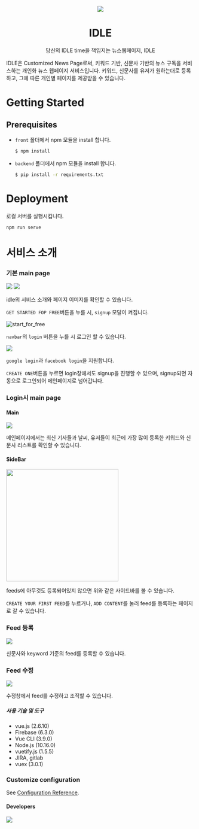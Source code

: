 <p align="center"><img src="https://user-images.githubusercontent.com/45934061/68114280-f8dd1280-ff38-11e9-8581-f43fc882fe99.png"></img></p><h1 align="center">IDLE</h1><p align="center">당신의 IDLE time을 책임지는 뉴스웹페이지, IDLE</p>


IDLE은 Customized News Page로써, 키워드 기반, 신문사 기반의 뉴스 구독을 서비스하는 개인화 뉴스 웹페이지 서비스입니다. 키워드, 신문사를 유저가 원하는대로 등록하고, 그에 따른 개인별 페이지를 제공받을 수 있습니다.



# Getting Started

## Prerequisites

- `front` 폴더에서 npm 모듈을 install 합니다.

  ```bash
  $ npm install
  ```

- `backend` 폴더에서 npm 모듈을 install 합니다.

  ```bash
  $ pip install -r requirements.txt
  ```



# Deployment

로컬 서버를 실행시킵니다.

```
npm run serve
```



# 서비스 소개

### 기본 main page

<img src="https://user-images.githubusercontent.com/45934061/68114280-f8dd1280-ff38-11e9-8581-f43fc882fe99.png"/>
<img src="https://user-images.githubusercontent.com/45934061/68114865-689fcd00-ff3a-11e9-9da0-70eb8e0e0ca9.png"/>

idle의 서비스 소개와 페이지 이미지를 확인할 수 있습니다. 



`GET STARTED FOP FREE`버튼을 누를 시, `signup` 모달이 켜집니다.

![start_for_free](https://user-images.githubusercontent.com/45934061/68115341-8ae61a80-ff3b-11e9-8706-cd79f62e5564.gif)



`navbar`의 `login` 버튼을 누를 시 로그인 할 수 있습니다.

<img src="https://user-images.githubusercontent.com/45934061/68115525-eca68480-ff3b-11e9-8f62-9582cf45025a.gif">

`google login`과 `facebook login`을 지원합니다.

`CREATE ONE`버튼을 누르면 login창에서도 signup을 진행할 수 있으며, signup되면 자동으로 로그인되어 메인페이지로 넘어갑니다.



### Login시 main page

#### Main

<img src="https://user-images.githubusercontent.com/45934061/62856062-d8812b80-bd2e-11e9-8739-80e5f83a1658.PNG">

메인페이지에서는 최신 기사들과 날씨, 유저들이 최근에 가장 많이 등록한 키워드와 신문사 리스트를 확인할 수 있습니다.



#### SideBar

<img src="https://user-images.githubusercontent.com/45934061/68115673-43ac5980-ff3c-11e9-876e-c37d7ebfd75f.png" style="width:300px;">

feeds에 아무것도 등록되어있지 않으면 위와 같은 사이드바를 볼 수 있습니다. 

`CREATE YOUR FIRST FEED`를 누르거나, `ADD CONTENT`를 눌러 feed를 등록하는 페이지로 갈 수 있습니다.



### Feed 등록

<img src="https://user-images.githubusercontent.com/45934061/68116051-39d72600-ff3d-11e9-9b13-2553fb01f567.gif">

신문사와 keyword 기준의 feed를 등록할 수 있습니다.



### Feed 수정

<img src="https://user-images.githubusercontent.com/45934061/68116332-e5807600-ff3d-11e9-93bc-83c0d2a71ffa.gif">

수정창에서 feed를 수정하고 조직할 수 있습니다.



##### 사용 기술 및 도구

- vue.js (2.6.10)
- Firebase (6.3.0)
- Vue CLI (3.9.0)
- Node.js (10.16.0)
- vuetify.js (1.5.5)
- JIRA, gitlab
- vuex (3.0.1)



### Customize configuration

See [Configuration Reference](https://cli.vuejs.org/config/).



#### Developers

<img src="https://user-images.githubusercontent.com/45934061/68181814-fda6d280-ffdb-11e9-9431-5b6cf7331c53.png">
